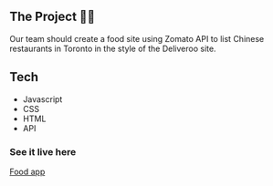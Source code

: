 ## The Project 🌮🥑

Our team should create a food site using Zomato API to list Chinese restaurants in Toronto in the style of the Deliveroo site. 

## Tech
- Javascript
- CSS
- HTML
- API


### See it live here
[Food app](chinesefood-toronto.netlify.app)
